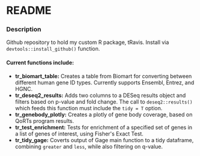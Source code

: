 # README

### Description
Github repository to hold my custom R package, tRavis.
Install via `devtools::install_github()` function.

#### Current functions include:
- **tr_biomart_table:** Creates a table from Biomart for converting between different human gene ID types. Currently supports Ensembl, Entrez, and HGNC.
- **tr_deseq2_results:** Adds two columns to a DESeq results object and filters based on p-value and fold change. The call to `deseq2::results()` which feeds this function must include the `tidy = T` option.
- **tr_genebody_plotly:** Creates a plotly of gene body coverage, based on QoRTs program results.
- **tr_test_enrichment:** Tests for enrichment of a specified set of genes in a list of genes of interest, using Fisher's Exact Test.
- **tr_tidy_gage:** Coverts output of Gage main function to a tidy dataframe, combining `greater` and `less`, while also filtering on q-value.
